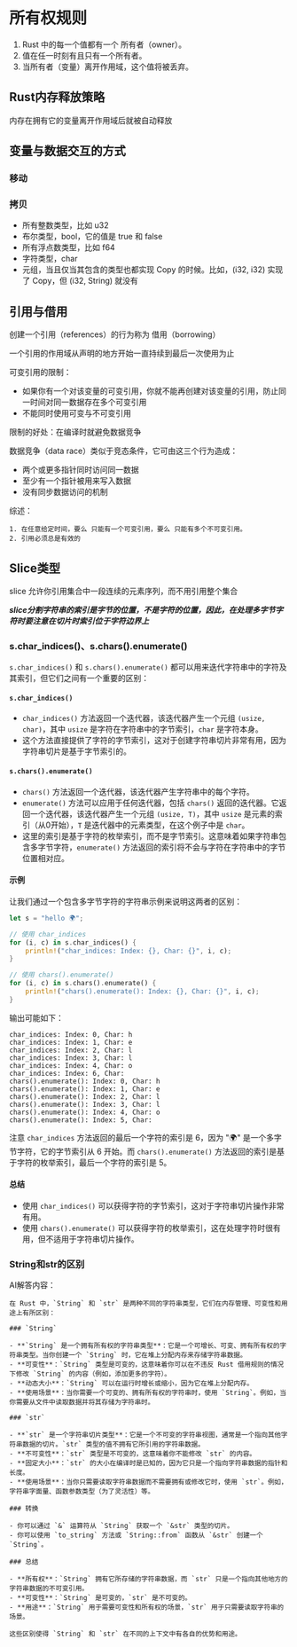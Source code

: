 # 所有权规则

1. Rust 中的每一个值都有一个 所有者（owner）。
2. 值在任一时刻有且只有一个所有者。
3. 当所有者（变量）离开作用域，这个值将被丢弃。

## Rust内存释放策略
内存在拥有它的变量离开作用域后就被自动释放

## 变量与数据交互的方式

### 移动

### 拷贝

- 所有整数类型，比如 u32
- 布尔类型，bool，它的值是 true 和 false
- 所有浮点数类型，比如 f64
- 字符类型，char
- 元组，当且仅当其包含的类型也都实现 Copy 的时候。比如，(i32, i32) 实现了 Copy，但 (i32, String) 就没有

## 引用与借用

创建一个引用（references）的行为称为 借用（borrowing）

一个引用的作用域从声明的地方开始一直持续到最后一次使用为止

可变引用的限制：
- 如果你有一个对该变量的可变引用，你就不能再创建对该变量的引用，防止同一时间对同一数据存在多个可变引用
- 不能同时使用可变与不可变引用

限制的好处：在编译时就避免数据竞争

数据竞争（data race）类似于竞态条件，它可由这三个行为造成：
- 两个或更多指针同时访问同一数据
- 至少有一个指针被用来写入数据
- 没有同步数据访问的机制

综述：
```
1. 在任意给定时间，要么 只能有一个可变引用，要么 只能有多个不可变引用。
2. 引用必须总是有效的
```

## Slice类型

slice 允许你引用集合中一段连续的元素序列，而不用引用整个集合

***slice分割字符串的索引是字节的位置，不是字符的位置，因此，在处理多字节字符时要注意在切片时索引位于字符边界上***

### s.char_indices()、s.chars().enumerate()


`s.char_indices()` 和 `s.chars().enumerate()` 都可以用来迭代字符串中的字符及其索引，但它们之间有一个重要的区别：

#### `s.char_indices()`

- `char_indices()` 方法返回一个迭代器，该迭代器产生一个元组 `(usize, char)`，其中 `usize` 是字符在字符串中的字节索引，`char` 是字符本身。
- 这个方法直接提供了字符的字节索引，这对于创建字符串切片非常有用，因为字符串切片是基于字节索引的。

#### `s.chars().enumerate()`

- `chars()` 方法返回一个迭代器，该迭代器产生字符串中的每个字符。
- `enumerate()` 方法可以应用于任何迭代器，包括 `chars()` 返回的迭代器。它返回一个迭代器，该迭代器产生一个元组 `(usize, T)`，其中 `usize` 是元素的索引（从0开始），`T` 是迭代器中的元素类型，在这个例子中是 `char`。
- 这里的索引是基于字符的枚举索引，而不是字节索引。这意味着如果字符串包含多字节字符，`enumerate()` 方法返回的索引将不会与字符在字符串中的字节位置相对应。

#### 示例

让我们通过一个包含多字节字符的字符串示例来说明这两者的区别：

```rust
let s = "hello 🌍";

// 使用 char_indices
for (i, c) in s.char_indices() {
    println!("char_indices: Index: {}, Char: {}", i, c);
}

// 使用 chars().enumerate()
for (i, c) in s.chars().enumerate() {
    println!("chars().enumerate(): Index: {}, Char: {}", i, c);
}
```

输出可能如下：

```
char_indices: Index: 0, Char: h
char_indices: Index: 1, Char: e
char_indices: Index: 2, Char: l
char_indices: Index: 3, Char: l
char_indices: Index: 4, Char: o
char_indices: Index: 6, Char:  
chars().enumerate(): Index: 0, Char: h
chars().enumerate(): Index: 1, Char: e
chars().enumerate(): Index: 2, Char: l
chars().enumerate(): Index: 3, Char: l
chars().enumerate(): Index: 4, Char: o
chars().enumerate(): Index: 5, Char:  
```

注意 `char_indices` 方法返回的最后一个字符的索引是 6，因为 "🌍" 是一个多字节字符，它的字节索引从 6 开始。而 `chars().enumerate()` 方法返回的索引是基于字符的枚举索引，最后一个字符的索引是 5。

#### 总结

- 使用 `char_indices()` 可以获得字符的字节索引，这对于字符串切片操作非常有用。
- 使用 `chars().enumerate()` 可以获得字符的枚举索引，这在处理字符时很有用，但不适用于字符串切片操作。


### String和str的区别

AI解答内容：
```
在 Rust 中，`String` 和 `str` 是两种不同的字符串类型，它们在内存管理、可变性和用途上有所区别：

### `String`

- **`String` 是一个拥有所有权的字符串类型**：它是一个可增长、可变、拥有所有权的字符串类型。当你创建一个 `String` 时，它在堆上分配内存来存储字符串数据。
- **可变性**：`String` 类型是可变的，这意味着你可以在不违反 Rust 借用规则的情况下修改 `String` 的内容（例如，添加更多的字符）。
- **动态大小**：`String` 可以在运行时增长或缩小，因为它在堆上分配内存。
- **使用场景**：当你需要一个可变的、拥有所有权的字符串时，使用 `String`。例如，当你需要从文件中读取数据并将其存储为字符串时。

### `str`

- **`str` 是一个字符串切片类型**：它是一个不可变的字符串视图，通常是一个指向其他字符串数据的切片。`str` 类型的值不拥有它所引用的字符串数据。
- **不可变性**：`str` 类型是不可变的，这意味着你不能修改 `str` 的内容。
- **固定大小**：`str` 的大小在编译时是已知的，因为它只是一个指向字符串数据的指针和长度。
- **使用场景**：当你只需要读取字符串数据而不需要拥有或修改它时，使用 `str`。例如，字符串字面量、函数参数类型（为了灵活性）等。

### 转换

- 你可以通过 `&` 运算符从 `String` 获取一个 `&str` 类型的切片。
- 你可以使用 `to_string` 方法或 `String::from` 函数从 `&str` 创建一个 `String`。

### 总结

- **所有权**：`String` 拥有它所存储的字符串数据，而 `str` 只是一个指向其他地方的字符串数据的不可变引用。
- **可变性**：`String` 是可变的，`str` 是不可变的。
- **用途**：`String` 用于需要可变性和所有权的场景，`str` 用于只需要读取字符串的场景。

这些区别使得 `String` 和 `str` 在不同的上下文中有各自的优势和用途。
```
